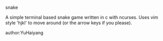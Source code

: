 snake

A simple terminal based snake game written in c with ncurses. Uses vim style 'hjkl' to move around (or the arrow keys if you please).

author:YuHaiyang
